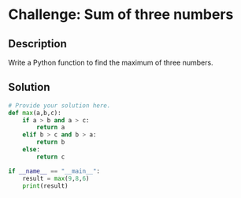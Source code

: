 # Challenge: Sum of three numbers

## Description

Write a Python function to find the maximum of three numbers.

## Solution

```python
# Provide your solution here.
def max(a,b,c):
    if a > b and a > c:
        return a
    elif b > c and b > a:
        return b
    else:
        return c

if __name__ == "__main__":
    result = max(9,8,6)
    print(result)
